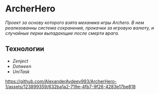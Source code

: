 # ArcherHero
*Проект за основу которого взята механика игры Archero. В нем реализованны система сохранения, прокачки за игровую валюту, и случайные перки выпадающие после смерти врага.*

## Технологии
+ *Zenject*
+ *Dotween*
+ *UniTask*




https://github.com/AlexanderAvdeev993/ArcherHero-1/assets/123899359/632ba1a2-719e-4fb7-9f26-4283e17be818

